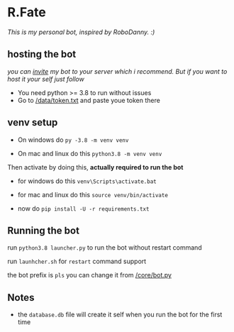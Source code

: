 # R.Fate

*This is my personal bot, inspired by RoboDanny. :)*


## hosting the bot

*you can [invite](https://discord.com/oauth2/authorize?client_id=760052204777504778&permissions=0&scope=bot) my bot to your server which i recommend. But if you want to host it your self just follow*

* You need python >= 3.8 to run without issues
* Go to [/data/token.txt](https://github.com/nxtlo/R.Fate/blob/master/data/token.txt) and paste youe token there

## venv setup

* On windows do `py -3.8 -m venv venv`

* On mac and linux do this `python3.8 -m venv venv`

Then activate by doing this, __actually required to run the bot__

* for windows do this `venv\Scripts\activate.bat`
* for mac and linux do this `source venv/bin/activate`

* now do `pip install -U -r requirements.txt`

## Running the bot

run `python3.8 launcher.py` to run the bot without restart command

run `launhcher.sh` for `restart` command support

the bot prefix is `pls` you can change it from [/core/bot.py](https://github.com/nxtlo/R.Fate/blob/8c578f67b57cb814ec7d54cc108fd2ff4b071163/core/bot.py#L11)


## Notes 

* the `database.db` file will create it self when you run the bot for the first time
